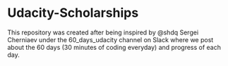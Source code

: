 # Udacity-Scholarships
This repository was created after being inspired by @shdq Sergei Cherniaev under the 60_days_udacity channel on Slack where we post about the 60 days (30 minutes of coding everyday) and progress of each day. 
